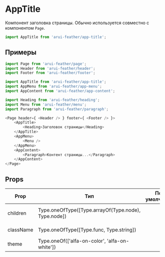 # AppTitle

Компонент заголовка страницы.
Обычно используется совместно с компонентом `Page`.

```javascript
import AppTitle from 'arui-feather/app-title';
```

## Примеры


```javascript
import Page from 'arui-feather/page';
import Header from 'arui-feather/header';
import Footer from 'arui-feather/footer';

import AppTitle from 'arui-feather/app-title';
import AppMenu from 'arui-feather/app-menu';
import AppContent from 'arui-feather/app-content';

import Heading from 'arui-feather/heading';
import Menu from 'arui-feather/menu';
import Paragraph from 'arui-feather/paragraph';

<Page header={ <Header /> } footer={ <Footer /> }>
    <AppTitle>
        <Heading>Заголовок страницы</Heading>
    </AppTitle>
    <AppMenu>
        <Menu />
    </AppMenu>
    <AppContent>
        <Paragraph>Контент страницы...</Paragraph>
    </AppContent>
</Page>
```



## Props


| Prop  | Тип  | По-умолчанию | Обязательный | Описание |
| ----- | ---- | ------------ | ------------ |----------|
| children | Type.oneOfType([Type.arrayOf(Type.node), Type.node]) |  |  | Дочерние элементы `AppTitle` |
| className | Type.oneOfType([Type.func, Type.string]) |  |  | Дополнительный класс |
| theme | Type.oneOf(['alfa-on-color', 'alfa-on-white']) |  |  | Тема компонента |











